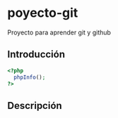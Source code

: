 # poyecto-git
Proyecto para aprender git y github

## Introducción

```php
<?php
  phpInfo();
?>
```

## Descripción

